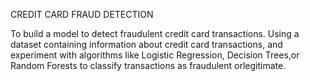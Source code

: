 CREDIT CARD FRAUD DETECTION

To build a model to detect fraudulent credit card transactions. Using a
dataset containing information about credit card transactions, and
experiment with algorithms like Logistic Regression, Decision Trees,or Random Forests to classify transactions as fraudulent orlegitimate.
